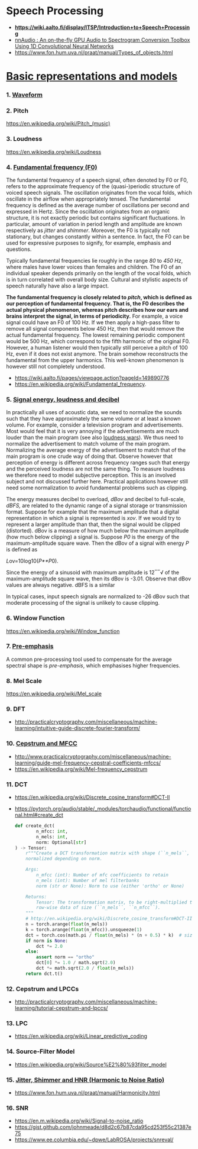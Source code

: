 # Speech Processing

* **https://wiki.aalto.fi/display/ITSP/Introduction+to+Speech+Processing**
* [nnAudio : An on-the-fly GPU Audio to Spectrogram Conversion Toolbox Using 1D Convolutional Neural Networks](https://arxiv.org/abs/1912.12055)
* https://www.fon.hum.uva.nl/praat/manual/Types_of_objects.html

# [Basic representations and models](https://wiki.aalto.fi/display/ITSP/Basic+representations+and+models)

### 1. [Waveform](https://wiki.aalto.fi/display/ITSP/Waveform)

### 2. Pitch

https://en.wikipedia.org/wiki/Pitch_(music)

### 3. Loudness

https://en.wikipedia.org/wiki/Loudness

### 4. [Fundamental frequency (F0)](https://wiki.aalto.fi/pages/viewpage.action?pageId=149890776)

The fundamental frequency of a speech signal, often denoted by F0 or F0, refers to the approximate frequency of the (quasi-)periodic structure of voiced speech signals. The oscillation originates from the vocal folds, which oscillate in the airflow when appropriately tensed. The fundamental frequency is defined as the average number of oscillations per second and expressed in Hertz. Since the oscillation originates from an organic structure, it is not exactly periodic but contains significant fluctuations. In particular, amount of variation in period length and amplitude are known respectively as *jitter* and *shimmer*. Moreover, the F0 is typically not stationary, but changes constantly within a sentence. In fact, the F0 can be used for expressive purposes to signify, for example, emphasis and questions.

Typically fundamental frequencies lie roughly in the range *80* to *450 Hz*, where males have lower voices than females and children. The F0 of an individual speaker depends primarily on the length of the vocal folds, which is in turn correlated with overall body size. Cultural and stylistic aspects of speech naturally have also a large impact.

**The fundamental frequency is closely related to *pitch*, which is defined as our perception of fundamental frequency. That is, the F0 describes the actual physical phenomenon, whereas pitch describes how our ears and brains interpret the signal, in terms of periodicity.** For example, a voice signal could have an F0 of 100 Hz. If we then apply a high-pass filter to remove all signal components below 450 Hz, then that would remove the actual fundamental frequency. The lowest remaining periodic component would be 500 Hz, which correspond to the fifth harmonic of the original F0. However, a human listener would then typically still perceive a pitch of 100 Hz, even if it does not exist anymore. The brain somehow reconstructs the fundamental from the upper harmonics. This well-known phenomenon is however still not completely understood.

* https://wiki.aalto.fi/pages/viewpage.action?pageId=149890776
* https://en.wikipedia.org/wiki/Fundamental_frequency.

### 5. [Signal energy, loudness and decibel](https://wiki.aalto.fi/display/ITSP/Signal+energy%2C+loudness+and+decibel)

In practically all uses of acoustic data, we need to normalize the sounds such that they have approximately the same volume or at least a known volume. For example, consider a television program and advertisements. Most would feel that it is very annoying if the advertisements are much louder than the main program (see also [loudness wars](https://en.wikipedia.org/wiki/Loudness_war)). We thus need to normalize the advertisement to match volume of the main program. Normalizing the average energy of the advertisement to match that of the main program is one crude way of doing that. Observe however that perception of energy is different across frequency ranges such that energy and the perceived loudness are not the same thing. To measure loudness we therefore need to model subjective perception. This is an involved subject and not discussed further here. Practical applications however still need some normalization to avoid fundamental problems such as clipping.

The energy measures decibel to overload, *dBov* and decibel to full-scale, *dBFS,* are related to the dynamic range of a signal storage or transmission format. Suppose for example that the maximum amplitude that a digital representation in which a signal is represented is *xov*. If we would try to represent a larger amplitude than that, then the signal would be clipped (distorted). dBov is a measure of how much below the maximum amplitude (how much below clipping) a signal is. Suppose *P0* is the energy of the maximum-amplitude square wave. Then the dBov of a signal with energy *P* is defined as

*L*ov=10log10(*P**P*0).

Since the energy of a sinusoid with maximum amplitude is 12‾‾√ of the maximum-amplitude square wave, then its dBov is -3.01. Observe that dBov values are always negative. dBFS is a similar

In typical cases, input speech signals are normalized to -26 dBov such that moderate processing of the signal is unlikely to cause clipping.

### 6. Window Function

https://en.wikipedia.org/wiki/Window_function

### 7. [Pre-emphasis](https://wiki.aalto.fi/display/ITSP/Pre-emphasis)

A common pre-processing tool used to compensate for the average spectral shape is *pre-emphasis*, which emphasises higher frequencies.

### 8. Mel Scale

https://en.wikipedia.org/wiki/Mel_scale

### 9. DFT

* http://practicalcryptography.com/miscellaneous/machine-learning/intuitive-guide-discrete-fourier-transform/

### 10. [Cepstrum and MFCC](https://wiki.aalto.fi/display/ITSP/Cepstrum+and+MFCC)

* http://www.practicalcryptography.com/miscellaneous/machine-learning/guide-mel-frequency-cepstral-coefficients-mfccs/
* https://en.wikipedia.org/wiki/Mel-frequency_cepstrum

### 11. DCT

* https://en.wikipedia.org/wiki/Discrete_cosine_transform#DCT-II

* https://pytorch.org/audio/stable/_modules/torchaudio/functional/functional.html#create_dct

  ```python
  def create_dct(
          n_mfcc: int,
          n_mels: int,
          norm: Optional[str]
  ) -> Tensor:
      r"""Create a DCT transformation matrix with shape (``n_mels``, ``n_mfcc``),
      normalized depending on norm.
  
      Args:
          n_mfcc (int): Number of mfc coefficients to retain
          n_mels (int): Number of mel filterbanks
          norm (str or None): Norm to use (either 'ortho' or None)
  
      Returns:
          Tensor: The transformation matrix, to be right-multiplied to
          row-wise data of size (``n_mels``, ``n_mfcc``).
      """
      # http://en.wikipedia.org/wiki/Discrete_cosine_transform#DCT-II
      n = torch.arange(float(n_mels))
      k = torch.arange(float(n_mfcc)).unsqueeze(1)
      dct = torch.cos(math.pi / float(n_mels) * (n + 0.5) * k)  # size (n_mfcc, n_mels)
      if norm is None:
          dct *= 2.0
      else:
          assert norm == "ortho"
          dct[0] *= 1.0 / math.sqrt(2.0)
          dct *= math.sqrt(2.0 / float(n_mels))
      return dct.t()
  ```

### 12. Cepstrum and LPCCs

* http://practicalcryptography.com/miscellaneous/machine-learning/tutorial-cepstrum-and-lpccs/



### 13. LPC

* https://en.wikipedia.org/wiki/Linear_predictive_coding



### 14. Source-Filter Model

* https://en.wikipedia.org/wiki/Source%E2%80%93filter_model



### 15. [Jitter, Shimmer and HNR (Harmonic to Noise Ratio)](https://pdf.sciencedirectassets.com/282073/1-s2.0-S2212017313X00040/1-s2.0-S2212017313002788/main.pdf?X-Amz-Security-Token=IQoJb3JpZ2luX2VjEFsaCXVzLWVhc3QtMSJGMEQCIA4n44zjZeFTKMt6DXEKQSb4%2Fhn2OXuACgn5tBG9VcfgAiB3NsTVBaV9rUd9Ncg2CJzgoGiBTGRUQW%2Bw1Dkg%2FK0t2yr6AwhEEAQaDDA1OTAwMzU0Njg2NSIMXHuKA3Z2Ro8wGA9jKtcDWFqX9MbPzjzYP%2F70iWLc9nc4XZXqV8euIIps1BptfU%2FuumNgifJX1uDBpVG5BdzkPeoGkzALRsamp7udB39nwtV4%2BgzinVqg3AaKH4MrzTd38UOFicPO9OAgSgUqT13qDjYBmeO02LfOyn97st%2F7ZI7ywBFOW1s8dOs8nh1n0DN4fGu5dbqQXW0prWa6ATa9pkLoIZOqzRAx7XouFy1m%2BVvCjFjPjbSVXzlzAlYSEFNPLoWq4YJ4eck%2FeDvQwXIGumxRHiw7OXdw7JJ5%2FnoIP0HfqU8NDAY3Auw8U0c8CJF4icWf7ok3rb5hB9ZuskmopBXiq%2BJ1aI%2F3d6gG3%2B92DLbq%2FnluF1vCQAgq%2BZA8lx8AdO7n3VEZt3JMWJ4s9CeyYOJmziq45JjEoDAJsaqKItgnX8gIm3DxaRfjr2C3lP8jLlzLRWUKv%2FPjp4iIDWR546AZKSxzDBcuPHc5eW8%2Fw5IRwKMALE9%2BgvIa%2FlRklM%2BygXbl9r286W9OUz0GNzuqymb3QnBFuYTN%2Fr3UW0cjrdjLZgdXZXnFOnT7nv8zuWPAWxPD7W4236WgGioaEqYl8lxM3dkkx6mh4Lex2y9dAFnQdztCYfWpVIZ5jqQ3m5twKLdMrT11MLXukIcGOqYBlDmVthxgKe4s3WfIL4obgC6sV87aRkOabaZit8pbtJD3M0v6654GtAfNqPCWsisqFni3ts2U%2FSdRB0yz8mU7V%2FCzoObSeXG81hTxKTdVzf%2BrCO0sq2mWYwvjXPE7eqDOMPsOSMQHHwE%2FvnEfjfBO8J1qPLu7YM3CItgjWxq%2BlROxJxF7%2FUdh3Lqmrp%2B0OzUXBTgR%2Ban114dRkud8YQEuYPUhaBC8vw%3D%3D&X-Amz-Algorithm=AWS4-HMAC-SHA256&X-Amz-Date=20210706T115200Z&X-Amz-SignedHeaders=host&X-Amz-Expires=300&X-Amz-Credential=ASIAQ3PHCVTY7HFIMI5B%2F20210706%2Fus-east-1%2Fs3%2Faws4_request&X-Amz-Signature=af8287d985eae940605a85d8f3f90e9f4da55ba9b7e97fc5bbb5fd31f5885bdf&hash=1f560f1fdb057e026247519b09f10a8cb4b08c69f300f2e98ca78ce01653cfc4&host=68042c943591013ac2b2430a89b270f6af2c76d8dfd086a07176afe7c76c2c61&pii=S2212017313002788&tid=spdf-5f2ea002-69f1-40f1-b243-68cf45f9c6d6&sid=b85a4ad11928754d041a52a30babec8bb271gxrqa&type=client)

* https://www.fon.hum.uva.nl/praat/manual/Harmonicity.html

  

### 16. SNR

* https://en.m.wikipedia.org/wiki/Signal-to-noise_ratio
* https://gist.github.com/johnmeade/d8d2c67b87cda95cd253f55c21387e75
* https://www.ee.columbia.edu/~dpwe/LabROSA/projects/snreval/
